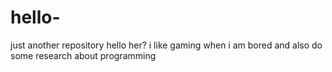 # hello-
just another repository
hello her? i like gaming when i am bored and also do some research about programming
